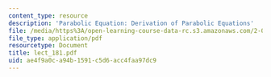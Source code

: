 ```yaml
---
content_type: resource
description: 'Parabolic Equation: Derivation of Parabolic Equations'
file: /media/https%3A/open-learning-course-data-rc.s3.amazonaws.com/2-068-computational-ocean-acoustics-13-853-spring-2003/ae4f9a0ca94b1591c5d6acc4faa97dc9_lect_181.pdf
file_type: application/pdf
resourcetype: Document
title: lect_181.pdf
uid: ae4f9a0c-a94b-1591-c5d6-acc4faa97dc9
---
```

